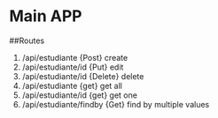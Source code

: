 # Main APP

##Routes


1. /api/estudiante {Post} create
1. /api/estudiante/id {Put} edit
1. /api/estudiante/id {Delete} delete
1. /api/estudiante {get} get all
1. /api/estudiante/id {get} get one
1. /api/estudiante/findby {Get} find by multiple values